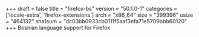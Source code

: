 +++
draft = false
title = "firefox-bs"
version = "50.1.0-1"
categories = ['locale-extra', 'firefox-extensions']
arch = "x86_64"
size = "399396"
usize = "464132"
sha1sum = "dc03bb0933cb0111f5aaf3efa71e5709bbb60120"
+++
Bosnian language support for Firefox